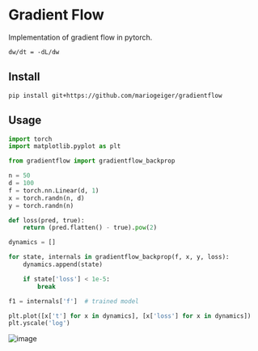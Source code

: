 # Gradient Flow

Implementation of gradient flow in pytorch.
```
dw/dt = -dL/dw
```

## Install
```
pip install git+https://github.com/mariogeiger/gradientflow
```

## Usage
```python
import torch
import matplotlib.pyplot as plt

from gradientflow import gradientflow_backprop

n = 50
d = 100
f = torch.nn.Linear(d, 1)
x = torch.randn(n, d)
y = torch.randn(n)

def loss(pred, true):
    return (pred.flatten() - true).pow(2)

dynamics = []

for state, internals in gradientflow_backprop(f, x, y, loss):
    dynamics.append(state)

    if state['loss'] < 1e-5:
        break

f1 = internals['f']  # trained model

plt.plot([x['t'] for x in dynamics], [x['loss'] for x in dynamics])
plt.yscale('log')
```

![image](https://user-images.githubusercontent.com/333780/91983505-141cd800-ed2c-11ea-8a3c-80f436ffada3.png)

